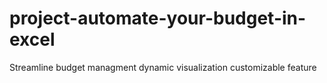 # project-automate-your-budget-in-excel
Streamline budget managment
dynamic visualization
customizable feature
